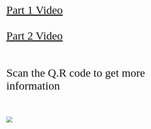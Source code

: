 <html lang="en-US">
<head>
<title> Video</title>
<style>
a,p{font-family: 'Pacifico', cursive; font-size:30px;}
</style> </head>
<body>

<a href="https://www.youtube.com/watch?v=V2uEfVU5o2s"> Part 1 Video<br><br>
   </a><a href="https://www.youtube.com/watch?v=yzMoVPw9oQo"> Part 2 Video</a><br><br>

   <P>Scan the Q.R code to get more information <br><br></p>
   <img src="![qrcode_sites google com (1)](https://user-images.githubusercontent.com/91527612/139575126-880cff0e-00ad-4d5e-950b-2adb8a6d21e5.png)
">

